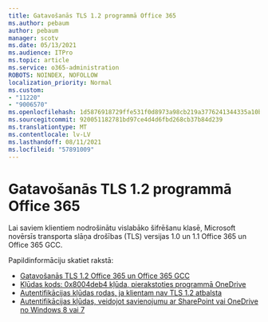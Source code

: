 ```yaml
---
title: Gatavošanās TLS 1.2 programmā Office 365
ms.author: pebaum
author: pebaum
manager: scotv
ms.date: 05/13/2021
ms.audience: ITPro
ms.topic: article
ms.service: o365-administration
ROBOTS: NOINDEX, NOFOLLOW
localization_priority: Normal
ms.custom:
- "11220"
- "9006570"
ms.openlocfilehash: 1d5876918729ffe531f0d8973a98cb219a3776241344335a10b4cde4d0775a99
ms.sourcegitcommit: 920051182781bd97ce4d4d6fbd268cb37b84d239
ms.translationtype: MT
ms.contentlocale: lv-LV
ms.lasthandoff: 08/11/2021
ms.locfileid: "57891009"
---
```

# <a name="preparing-for-tls-12-in-office-365"></a>Gatavošanās TLS 1.2 programmā Office 365

Lai saviem klientiem nodrošinātu vislabāko šifrēšanu klasē, Microsoft novērsīs transporta slāņa drošības (TLS) versijas 1.0 un 1.1 Office 365 un Office 365 GCC. 

Papildinformāciju skatiet rakstā:

- [Gatavošanās TLS 1.2 Office 365 un Office 365 GCC](https://docs.microsoft.com/microsoft-365/compliance/prepare-tls-1.2-in-office-365)
- [Kļūdas kods: 0x8004deb4 kļūda, pierakstoties programmā OneDrive](https://support.microsoft.com/office/error-code-0x8004deb4-when-signing-in-to-onedrive-e8a8d97c-a87e-4dda-a67e-bae4fef05dcb)
- [Autentifikācijas kļūdas rodas, ja klientam nav TLS 1.2 atbalsta](https://docs.microsoft.com/sharepoint/troubleshoot/administration/authentication-errors-tls12-support)
- [Autentifikācijas kļūdas, veidojot savienojumu ar SharePoint vai OneDrive no Windows 8 vai 7](https://docs.microsoft.com/sharepoint/troubleshoot/administration/authentication-errors-windows7)